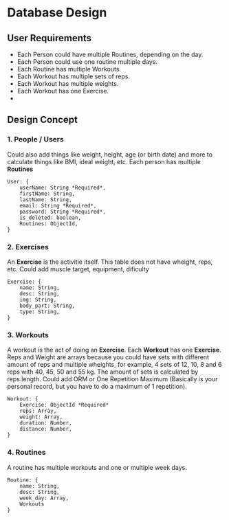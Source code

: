 # Database Design

## User Requirements
- Each Person could have multiple Routines, depending on the day.
- Each Person could use one routine multiple days.
- Each Routine has multiple Workouts.
- Each Workout has multiple sets of reps.
- Each Workout has multiple weights. 
- Each Workout has one Exercise.
- 

## Design Concept
### 1. People / Users
Could also add things like weight, height, age (or birth date) and more to calculate things like BMI, ideal weight, etc.
Each person has multiple **Routines**
```
User: {
    userName: String *Required*,
    firstName: String,
    lastName: String,
    email: String *Required*,
    password: String *Required*,
    is_deleted: boolean,
    Routines: ObjectId,
}
```
### 2. Exercises
An **Exercise** is the activitie itself. 
This table does not have wheight, reps, etc.
Could add muscle target, equipment, dificulty
```
Exercise: {
    name: String,
    desc: String,
    img: String,
    body_part: String,
    type: String,
}
```
### 3. Workouts
A workout is the act of doing an **Exercise**.
Each **Workout** has one **Exercise**. Reps and Weight are arrays because you could have sets with different amount of reps and multiple wheights, for example, 4 sets of 12, 10, 8 and 6 reps with 40, 45, 50 and 55 kg. The amount of sets is calculated by reps.length.
Could add ORM or One Repetition Maximum (Basically is your personal record, but you have to do a maximum of 1 repetition).
```
Workout: {
    Exercise: ObjectId *Required*
    reps: Array,
    weight: Array,
    duration: Number,
    distance: Number,
}
```
### 4. Routines
A routine has multiple workouts and one or multiple week days.
```
Routine: {
    name: String,
    desc: String,
    week_day: Array,
    Workouts
}
```
